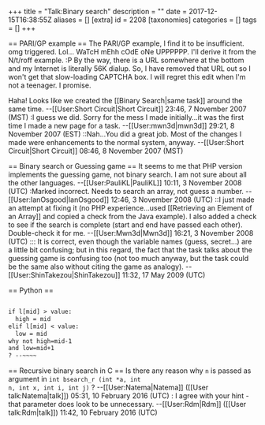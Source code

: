 +++
title = "Talk:Binary search"
description = ""
date = 2017-12-15T16:38:55Z
aliases = []
[extra]
id = 2208
[taxonomies]
categories = []
tags = []
+++

== PARI/GP example ==
The PARI/GP example, I find it to be insufficient.  omg triggered.  Lol...  WaTcH mEhh cOdE oNe UPPPPPP.  I'll derive it from the N/t/roff example. :P  By the way, there is a URL somewhere at the bottom and my Internet is literally 56K dialup.  So, I have removed that URL out so I won't get that slow-loading CAPTCHA box.  I will regret this edit when I'm not a teenager.  I promise.

Haha!  Looks like we created the [[Binary Search|same task]] around the same time. --[[User:Short Circuit|Short Circuit]] 23:46, 7 November 2007 (MST)
:I guess we did. Sorry for the mess I made initially...it was the first time I made a new page for a task. --[[User:mwn3d|mwn3d]] 29:21, 8 November 2007 (EST)
::Nah...You did a great job.  Most of the changes I made were enhancements to the normal system, anyway. --[[User:Short Circuit|Short Circuit]] 08:46, 8 November 2007 (MST)


== Binary search or Guessing game ==
It seems to me that PHP version implements the guessing game, not binary search.
I am not sure about all the other languages. --[[User:PauliKL|PauliKL]] 10:11, 3 November 2008 (UTC)
:Marked incorrect. Needs to search an array, not guess a number. --[[User:IanOsgood|IanOsgood]] 12:46, 3 November 2008 (UTC)
::I just made an attempt at fixing it (no PHP experience...used [[Retrieving an Element of an Array]] and copied a check from the Java example). I also added a check to see if the search is complete (start and end have passed each other). Double-check it for me. --[[User:Mwn3d|Mwn3d]] 16:21, 3 November 2008 (UTC)
::: It is correct, even though the variable names (guess, secret...) are a little bit confusing; but in this regard, the fact that the task talks about the guessing game is confusing too (not too much anyway, but the task could be the same also without citing the game as analogy). --[[User:ShinTakezou|ShinTakezou]] 11:32, 17 May 2009 (UTC)

== Python ==

```txt

if l[mid] > value:
  high = mid
elif l[mid] < value:
  low = mid
why not high=mid-1
and low=mid+1
? --~~~~

```


== Recursive binary search in C ==
Is there any reason why <code>n</code> is passed as argument in <code>int bsearch_r (int *a, int n, int x, int i, int j)</code> ? --[[User:Natema|Natema]] ([[User talk:Natema|talk]]) 05:31, 10 February 2016 (UTC)
: I agree with your hint - that parameter does look to be unnecessary. --[[User:Rdm|Rdm]] ([[User talk:Rdm|talk]]) 11:42, 10 February 2016 (UTC)
